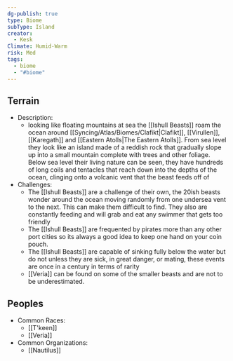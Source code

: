 ```yaml
---
dg-publish: true
type: Biome
subType: Island
creator:
  - Kesk
Climate: Humid-Warm
risk: Med
tags:
  - biome
  - "#biome"
---
```

## Terrain
- Description:
	- looking like floating mountains at sea the [[Ishull Beasts]] roam the ocean around [[Syncing/Atlas/Biomes/Clafikt|Clafikt]], [[Virullen]], [[Karegath]] and [[Eastern Atolls|The Eastern Atolls]]. From sea level they look like an island made of a reddish rock that gradually slope up into a small mountain complete with trees and other foliage. Below sea level their living nature can be seen, they have hundreds of long coils and tentacles that reach down into the depths of the ocean, clinging onto a volcanic vent that the beast feeds off of
- Challenges:
	- The [[Ishull Beasts]] are a challenge of their own, the 20ish beasts wonder around the ocean moving randomly from one undersea vent to the next. This can make them difficult to find. They also are constantly feeding and will grab and eat any swimmer that gets too friendly
	- The [[Ishull Beasts]] are frequented by pirates more than any other port cities so its always a good idea to keep one hand on your coin pouch.
	- The [[Ishull Beasts]] are capable of sinking fully below the water but do not unless they are sick, in great danger, or mating, these events are once in a century in terms of rarity
	- [[Veria]] can be found on some of the smaller beasts and are not to be underestimated.
	
##  Peoples
- Common Races:
	- [[T'keen]]
	- [[Veria]]
- Common Organizations:
	- [[Nautilus]]
